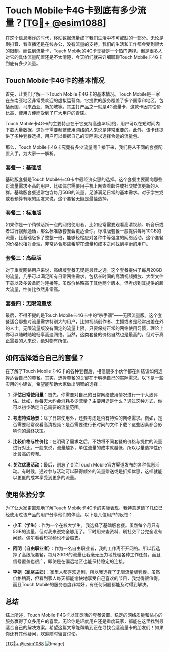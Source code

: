 # Touch Mobile卡4G卡到底有多少流量？[[TG💪+ @esim1088](https://t.me/s/esim1088)]

在这个信息爆炸的时代，移动数据流量成了我们生活中不可或缺的一部分。无论是刷抖音、看直播还是在线办公，没有流量的支持，我们的生活和工作都会受到很大的限制。而说到流量卡，Touch Mobile的4G卡无疑是一个热门选择。但是很多人对它的具体流量配置还是不太清楚，今天咱们就来详细聊聊Touch Mobile卡4G卡到底有多少流量。

## Touch Mobile卡4G卡的基本情况

首先，让我们了解一下Touch Mobile卡4G卡的基本情况。Touch Mobile是一家在东南亚地区非常受欢迎的虚拟运营商，它提供的服务覆盖了多个国家和地区，包括泰国、马来西亚、新加坡等。其主打产品之一就是4G流量卡，这款卡因其性价比高、使用方便而受到了广大用户的青睐。

Touch Mobile卡4G卡的主要特点在于它支持高速4G网络，用户可以在短时间内下载大量数据，这对于需要频繁使用网络的人来说是非常重要的。此外，该卡还提供了多种套餐选择，用户可以根据自己的实际需求选择合适的流量包。

那么，Touch Mobile卡4G卡究竟有多少流量呢？接下来，我们将从不同的套餐配置入手，为大家一一解析。

### 套餐一：基础版

基础版套餐是Touch Mobile卡4G卡中最经济实惠的选择。这个套餐主要面向那些对流量需求不高的用户，比如偶尔需要用手机上网查看邮件或社交媒体更新的人群。基础版套餐通常包含每月5GB的流量，足够满足日常的基本需求。对于学生党或者预算有限的朋友来说，这个套餐无疑是最佳选择。

### 套餐二：标准版

如果你是一个稍微活跃一点的网络使用者，比如经常需要观看高清视频、听音乐或者进行视频通话，那么标准版套餐会更适合你。标准版套餐一般提供每月10GB的流量，比基础版多了整整一倍，能够轻松应对各种中等强度的网络活动。这个套餐的价格也相对合理，非常适合那些希望在流量和成本之间找到平衡的用户。

### 套餐三：高级版

对于重度网络用户来说，高级版套餐无疑是最佳之选。这个套餐提供了每月20GB的流量，几乎可以满足所有日常网络需求，包括长时间的高清视频播放、大型文件下载以及多设备同时连接等。虽然价格略高于其他两个版本，但考虑到其提供的超大流量，性价比依然非常高。

### 套餐四：无限流量版

最后，不得不提的是Touch Mobile卡4G卡中的“杀手锏”——无限流量版。这个套餐适合那些对流量需求特别大的用户，比如视频创作者、主播或者是经常出差在外的人士。无限流量版没有固定的流量上限，只要保持正常的网络使用习惯，理论上你可以随时随地畅享高速网络。当然，这类套餐的价格自然也是最高的，但对于真正需要的人来说，绝对物有所值。

## 如何选择适合自己的套餐？

在了解了Touch Mobile卡4G卡的各种套餐后，相信很多小伙伴都在纠结该如何选择适合自己的套餐。其实，选择套餐的关键在于明确自己的实际需求。以下是一些实用的小建议，希望能帮助大家做出明智的选择：

1. **评估日常使用量**：首先，你需要对自己的日常网络使用情况进行一个大致评估。比如，你每天大约会消耗多少流量？主要用途是什么？通过这种方式，你可以初步确定自己需要的流量范围。

2. **考虑特殊场景**：除了日常使用外，还要考虑是否有特殊的网络需求。例如，是否需要经常观看高清视频？是否需要进行长时间的文件下载？这些因素都会影响你的最终决策。

3. **比较价格与性价比**：在明确了需求之后，不妨将不同套餐的价格与提供的流量进行对比。一般来说，流量越多，单位流量的成本就越低，所以尽量选择性价比最高的套餐。

4. **关注优惠活动**：最后，别忘了关注Touch Mobile官方渠道发布的各种优惠活动。有时候，通过参与活动可以获得额外的流量赠送或是折扣优惠，这样就能以更低的成本享受到更多的流量。

## 使用体验分享

为了让大家更直观地了解Touch Mobile卡4G卡的实际表现，我特意邀请了几位已经使用过该产品的用户分享他们的体验。以下是几位用户的反馈：

- **小王（学生）**：作为一个在校大学生，我选择了基础版套餐。虽然每个月只有5GB的流量，但对我来说完全够用了。平时用来查资料、刷社交平台完全没有问题，偶尔看看短视频也不会超支。

- **阿明（自由职业者）**：作为一名自由职业者，我的工作离不开网络。所以我选择了高级版套餐，每月20GB的流量让我毫无压力地处理各种工作任务。而且信号覆盖也很广，即使是在偏远地区也能保持稳定的连接。

- **李姐（家庭主妇）**：家里人都喜欢追剧，所以我选择了无限流量版套餐。虽然价格稍高，但看到家人每天都能愉快地享受自己喜欢的节目，我觉得很值得。而且Touch Mobile的服务态度非常好，有任何问题都能及时得到解决。

## 总结

综上所述，Touch Mobile卡4G卡以其灵活的套餐设置、稳定的网络质量和贴心的服务赢得了众多用户的喜爱。无论你是轻度用户还是重度玩家，都能在这里找到最适合自己的解决方案。希望这篇文章能帮助到正在寻找合适流量卡的朋友们！如果你还有其他疑问，欢迎随时留言讨论。

[[TG💪+ @esim1088](https://t.me/s/esim1088) ![Image](https://i.postimg.cc/4NQfJmqS/Snipaste-2025-05-13-00-14-12.png)]